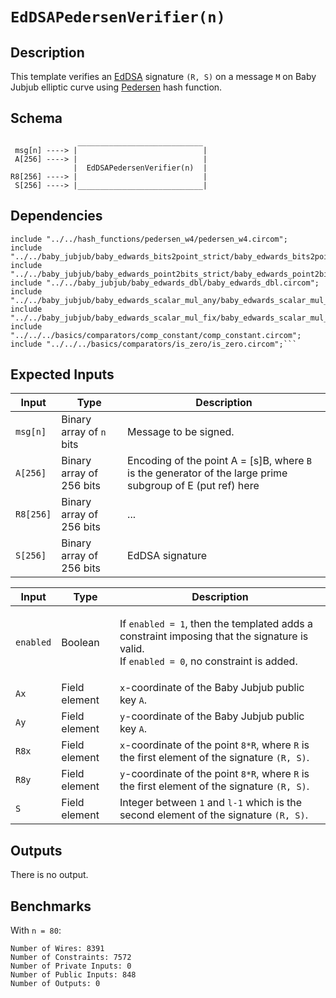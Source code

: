 # `EdDSAPedersenVerifier(n)`

## Description

This template verifies an [EdDSA](../) signature `(R, S)` on a message `M` on Baby Jubjub elliptic curve using [Pedersen](../../hash_functions/pedersen_w4) hash function.


## Schema

```
               ____________________________     
 msg[n] ----> |                            |
 A[256] ----> |                            |
              |  EdDSAPedersenVerifier(n)  |
R8[256] ----> |                            |
 S[256] ----> |____________________________|     
```

## Dependencies

```
include "../../hash_functions/pedersen_w4/pedersen_w4.circom";
include "../../baby_jubjub/baby_edwards_bits2point_strict/baby_edwards_bits2point_strict.circom";
include "../../baby_jubjub/baby_edwards_point2bits_strict/baby_edwards_point2bits_strict.circom";
include "../../baby_jubjub/baby_edwards_dbl/baby_edwards_dbl.circom";
include "../../baby_jubjub/baby_edwards_scalar_mul_any/baby_edwards_scalar_mul_any.circom";
include "../../baby_jubjub/baby_edwards_scalar_mul_fix/baby_edwards_scalar_mul_fix.circom";
include "../../../basics/comparators/comp_constant/comp_constant.circom";
include "../../../basics/comparators/is_zero/is_zero.circom";```
```

## Expected Inputs

| Input         | Type                     | Description      |
| ------------- | -------------            | -------------    | 
| `msg[n]`      | Binary array of `n` bits | Message to be signed.    |
| `A[256]`      | Binary array of 256 bits | Encoding of the point A = [s]B, where `B` is the generator of the large prime subgroup of E (put ref) here  |
| `R8[256]`     | Binary array of 256 bits | ...   |
| `S[256]`      | Binary array of 256 bits | EdDSA signature    |



| Input         | Type            | Description      |
| ------------- | -------------   | -------------    | 
| `enabled`     | Boolean         | </p>If `enabled = 1`, then the templated adds a constraint imposing that the signature is valid.</br>If `enabled = 0`, no constraint is added.</p> | <!-- More precisely: if enabled != 0, the constraint is added. -->
| `Ax`          | Field element   | `x`-coordinate of the Baby Jubjub public key `A`.  |
| `Ay`          | Field element   | `y`-coordinate of the Baby Jubjub public key `A`.  |
| `R8x`         | Field element   | `x`-coordinate of the point `8*R`, where `R` is the first element of the signature `(R, S)`. |
| `R8y`         | Field element   | `y`-coordinate of the point `8*R`, where `R` is the first element of the signature `(R, S)`. |
| `S`           | Field element   | Integer between `1` and `l-1` which is the second element of the signature `(R, S)`.    |

## Outputs

There is no output.

## Benchmarks 

With `n = 80`:
```
Number of Wires: 8391
Number of Constraints: 7572
Number of Private Inputs: 0
Number of Public Inputs: 848
Number of Outputs: 0
```